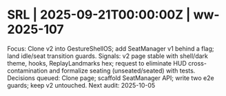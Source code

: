 # SRL | 2025-09-21T00:00:00Z | ww-2025-107

Focus: Clone v2 into GestureShellOS; add SeatManager v1 behind a flag; land idle/seat transition guards.
Signals: v2 page stable with shell/dark theme, hooks, ReplayLandmarks hex; request to eliminate HUD cross-contamination and formalize seating (unseated/seated) with tests.
Decisions queued: Clone page; scaffold SeatManager API; write two e2e guards; keep v2 untouched.
Next audit: 2025-10-05
